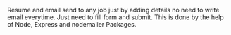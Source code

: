 Resume and email send to any job just by adding details no need to write email everytime. Just need to fill form and submit. 
This is done by the help of Node, Express and nodemailer Packages.
